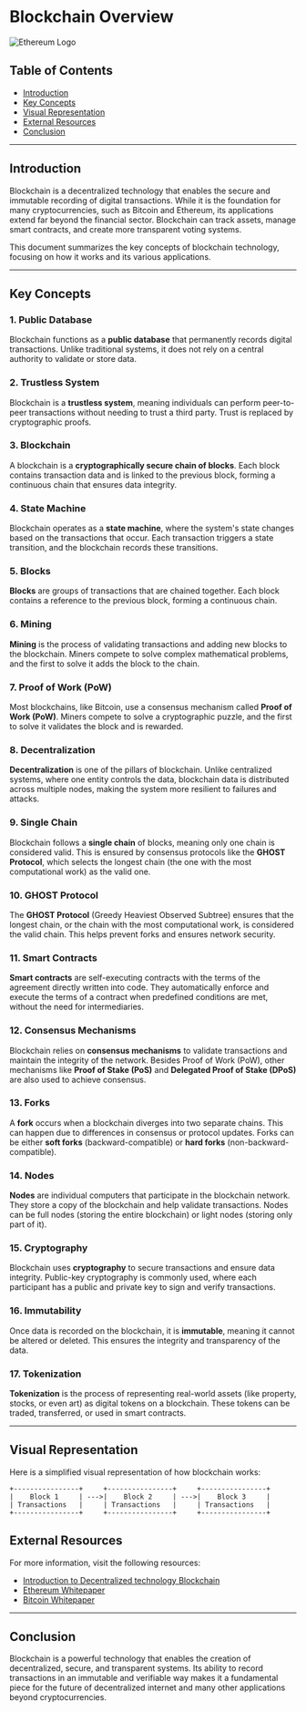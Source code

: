 # Blockchain Overview

![Ethereum Logo](https://upload.wikimedia.org/wikipedia/commons/6/6f/Ethereum-icon-purple.svg)

## Table of Contents
- [Introduction](#introduction)
- [Key Concepts](#key-concepts)
- [Visual Representation](#visual-representation)
- [External Resources](#external-resources)
- [Conclusion](#conclusion)

---

## Introduction

Blockchain is a decentralized technology that enables the secure and immutable recording of digital transactions. While it is the foundation for many cryptocurrencies, such as Bitcoin and Ethereum, its applications extend far beyond the financial sector. Blockchain can track assets, manage smart contracts, and create more transparent voting systems.

This document summarizes the key concepts of blockchain technology, focusing on how it works and its various applications.

---

## Key Concepts

### 1. Public Database
Blockchain functions as a **public database** that permanently records digital transactions. Unlike traditional systems, it does not rely on a central authority to validate or store data.

### 2. Trustless System
Blockchain is a **trustless system**, meaning individuals can perform peer-to-peer transactions without needing to trust a third party. Trust is replaced by cryptographic proofs.

### 3. Blockchain
A blockchain is a **cryptographically secure chain of blocks**. Each block contains transaction data and is linked to the previous block, forming a continuous chain that ensures data integrity.

### 4. State Machine
Blockchain operates as a **state machine**, where the system's state changes based on the transactions that occur. Each transaction triggers a state transition, and the blockchain records these transitions.

### 5. Blocks
**Blocks** are groups of transactions that are chained together. Each block contains a reference to the previous block, forming a continuous chain.

### 6. Mining
**Mining** is the process of validating transactions and adding new blocks to the blockchain. Miners compete to solve complex mathematical problems, and the first to solve it adds the block to the chain.

### 7. Proof of Work (PoW)
Most blockchains, like Bitcoin, use a consensus mechanism called **Proof of Work (PoW)**. Miners compete to solve a cryptographic puzzle, and the first to solve it validates the block and is rewarded.

### 8. Decentralization
**Decentralization** is one of the pillars of blockchain. Unlike centralized systems, where one entity controls the data, blockchain data is distributed across multiple nodes, making the system more resilient to failures and attacks.

### 9. Single Chain
Blockchain follows a **single chain** of blocks, meaning only one chain is considered valid. This is ensured by consensus protocols like the **GHOST Protocol**, which selects the longest chain (the one with the most computational work) as the valid one.

### 10. GHOST Protocol
The **GHOST Protocol** (Greedy Heaviest Observed Subtree) ensures that the longest chain, or the chain with the most computational work, is considered the valid chain. This helps prevent forks and ensures network security.

### 11. Smart Contracts
**Smart contracts** are self-executing contracts with the terms of the agreement directly written into code. They automatically enforce and execute the terms of a contract when predefined conditions are met, without the need for intermediaries.

### 12. Consensus Mechanisms
Blockchain relies on **consensus mechanisms** to validate transactions and maintain the integrity of the network. Besides Proof of Work (PoW), other mechanisms like **Proof of Stake (PoS)** and **Delegated Proof of Stake (DPoS)** are also used to achieve consensus.

### 13. Forks
A **fork** occurs when a blockchain diverges into two separate chains. This can happen due to differences in consensus or protocol updates. Forks can be either **soft forks** (backward-compatible) or **hard forks** (non-backward-compatible).

### 14. Nodes
**Nodes** are individual computers that participate in the blockchain network. They store a copy of the blockchain and help validate transactions. Nodes can be full nodes (storing the entire blockchain) or light nodes (storing only part of it).

### 15. Cryptography
Blockchain uses **cryptography** to secure transactions and ensure data integrity. Public-key cryptography is commonly used, where each participant has a public and private key to sign and verify transactions.

### 16. Immutability
Once data is recorded on the blockchain, it is **immutable**, meaning it cannot be altered or deleted. This ensures the integrity and transparency of the data.

### 17. Tokenization
**Tokenization** is the process of representing real-world assets (like property, stocks, or even art) as digital tokens on a blockchain. These tokens can be traded, transferred, or used in smart contracts.

---

## Visual Representation

Here is a simplified visual representation of how blockchain works:

```plaintext
+----------------+     +----------------+     +----------------+
|    Block 1     | --->|    Block 2     | --->|    Block 3     |
| Transactions   |     | Transactions   |     | Transactions   |
+----------------+     +----------------+     +----------------+
```
## External Resources
For more information, visit the following resources:

- [
Introduction to Decentralized technology Blockchain
](https://www.youtube.com/watch?v=nHy06xrlb3Q&t=2288s)
- [
Ethereum Whitepaper
](https://ethereum.org/en/whitepaper/)
- [
Bitcoin Whitepaper
](https://bitcoin.org/bitcoin.pdf)

---

## Conclusion
Blockchain is a powerful technology that enables the creation of decentralized, secure, and transparent systems. Its ability to record transactions in an immutable and verifiable way makes it a fundamental piece for the future of decentralized internet and many other applications beyond cryptocurrencies.
